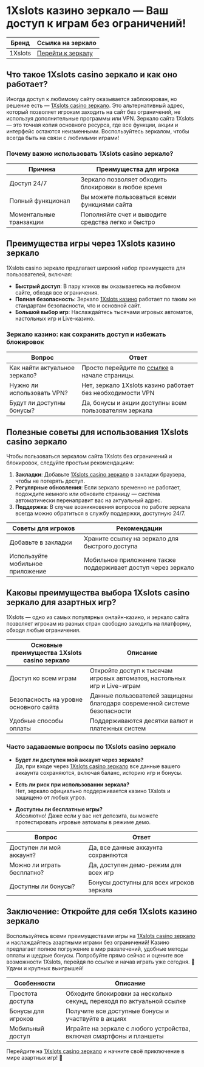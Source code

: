 # 1Xslots казино зеркало — Ваш доступ к играм без ограничений!

| Бренд  | Ссылка на зеркало                         |
|--------|------------------------------------------|
| 1Xslots | [Перейти к зеркалу](https://brandplay.link/R4xfxqdm) |

## Что такое 1Xslots casino зеркало и как оно работает?

Иногда доступ к любимому сайту оказывается заблокирован, но решение есть — [1Xslots casino зеркало](https://brandplay.link/R4xfxqdm). Это альтернативный адрес, который позволяет игрокам заходить на сайт без ограничений, не используя дополнительные программы или VPN. Зеркало сайта 1Xslots — это точная копия основного ресурса, где все функции, акции и интерфейс остаются неизменными. Воспользуйтесь зеркалом, чтобы всегда быть на связи с любимыми играми!

### Почему важно использовать 1Xslots casino зеркало?

| Причина        | Преимущества для игрока                             |
|----------------|-----------------------------------------------------|
| Доступ 24/7    | Зеркало позволяет обходить блокировки в любое время |
| Полный функционал | Вы можете пользоваться всеми функциями сайта       |
| Моментальные транзакции | Пополняйте счет и выводите средства легко и быстро |

## Преимущества игры через 1Xslots казино зеркало

1Xslots casino зеркало предлагает широкий набор преимуществ для пользователей, включая:

- **Быстрый доступ**: В пару кликов вы оказываетесь на любимом сайте, обходя все ограничения.
- **Полная безопасность**: Зеркало [1Xslots казино](https://brandplay.link/R4xfxqdm) работает по таким же стандартам безопасности, что и основной сайт.
- **Большой выбор игр**: Наслаждайтесь тысячами игровых автоматов, настольных игр и Live-казино.

### Зеркало казино: как сохранить доступ и избежать блокировок

| Вопрос                     | Ответ                                                   |
|----------------------------|---------------------------------------------------------|
| Как найти актуальное зеркало? | Просто перейдите по [ссылке](https://brandplay.link/R4xfxqdm) в начале страницы. |
| Нужно ли использовать VPN? | Нет, зеркало 1Xslots казино работает без необходимости VPN |
| Будут ли доступны бонусы?  | Да, бонусы и акции доступны всем пользователям зеркала |

## Полезные советы для использования 1Xslots casino зеркало

Чтобы пользоваться зеркалом сайта 1Xslots без ограничений и блокировок, следуйте простым рекомендациям:

1. **Закладки**: Добавьте [1Xslots casino зеркало](https://brandplay.link/R4xfxqdm) в закладки браузера, чтобы не потерять доступ.
2. **Регулярные обновления**: Если зеркало временно не работает, подождите немного или обновите страницу — система автоматически перенаправит вас на актуальный адрес.
3. **Поддержка**: В случае возникновения вопросов по работе зеркала всегда можно обратиться в службу поддержки, доступную 24/7.

| Советы для игроков        | Рекомендации                                                 |
|---------------------------|--------------------------------------------------------------|
| Добавьте в закладки        | Храните ссылку на зеркало для быстрого доступа               |
| Используйте мобильное приложение | Мобильное приложение также поддерживает доступ через зеркало |

## Каковы преимущества выбора 1Xslots casino зеркало для азартных игр?

1Xslots — одно из самых популярных онлайн-казино, и зеркало сайта позволяет игрокам из разных стран свободно заходить на платформу, обходя любые ограничения.

| Основные преимущества 1Xslots casino зеркало | Описание                                                                 |
|----------------------------------------------|--------------------------------------------------------------------------|
| Доступ ко всем играм                         | Откройте доступ к тысячам игровых автоматов, настольных игр и Live-играм |
| Безопасность на уровне основного сайта       | Данные пользователей защищены благодаря современной системе безопасности |
| Удобные способы оплаты                       | Поддерживаются десятки валют и платежных систем                         |

### Часто задаваемые вопросы по 1Xslots casino зеркало

- **Будет ли доступен мой аккаунт через зеркало?**  
  Да, при входе через [1Xslots casino зеркало](https://brandplay.link/R4xfxqdm) все данные вашего аккаунта сохраняются, включая баланс, историю игр и бонусы.

- **Есть ли риск при использовании зеркала?**  
  Нет, зеркало официально поддерживается казино 1Xslots и защищено от любых угроз.

- **Доступны ли бесплатные игры?**  
  Абсолютно! Даже если у вас нет депозита, вы можете протестировать игровые автоматы в режиме демо.

| Вопрос           | Ответ                                          |
|------------------|------------------------------------------------|
| Доступен ли мой аккаунт? | Да, все данные аккаунта сохраняются       |
| Можно ли играть бесплатно? | Да, доступен демо-режим для всех игр   |
| Доступны ли бонусы?       | Бонусы доступны для всех игроков зеркала |

## Заключение: Откройте для себя 1Xslots казино зеркало

Воспользуйтесь всеми преимуществами игры на [1Xslots casino зеркало](https://brandplay.link/R4xfxqdm) и наслаждайтесь азартными играми без ограничений! Казино предлагает полное погружение в мир развлечений, удобные методы оплаты и щедрые бонусы. Попробуйте прямо сейчас и оцените все возможности 1Xslots, перейдя по ссылке и начав играть уже сегодня. 🎲 Удачи и крупных выигрышей!

| Особенности | Описание                                                              |
|-------------|-----------------------------------------------------------------------|
| Простота доступа | Обходите блокировки за несколько секунд, переходя по актуальной ссылке |
| Бонусы для игроков | Получите все доступные бонусы и участвуйте в акциях            |
| Мобильный доступ  | Играйте на зеркале с любого устройства, включая смартфоны и планшеты |

Перейдите на [1Xslots casino зеркало](https://brandplay.link/R4xfxqdm) и начните своё приключение в мире азартных игр! 🎰

